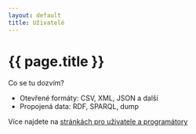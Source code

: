 ```yaml
---
layout: default
title: Uživatelé
---
```


# {{ page.title }}

Co se tu dozvím?

*   Otevřené formáty: CSV, XML, JSON a další
*   Propojená data: RDF, SPARQL, dump

Více najdete na [stránkách pro uživatele a programátory](/uživatelé/)   

